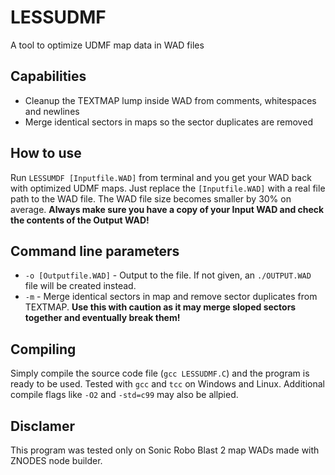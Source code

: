 # LESSUDMF
A tool to optimize UDMF map data in WAD files

## Capabilities
- Cleanup the TEXTMAP lump inside WAD from comments, whitespaces and newlines
- Merge identical sectors in maps so the sector duplicates are removed

## How to use
Run `LESSUMDF [Inputfile.WAD]` from terminal and you get your WAD back with optimized UDMF maps. Just replace the `[Inputfile.WAD]` with a real file path to the WAD file. The WAD file size becomes smaller by 30% on average. **Always make sure you have a copy of your Input WAD and check the contents of the Output WAD!**

## Command line parameters
- `-o [Outputfile.WAD]` - Output to the file. If not given, an `./OUTPUT.WAD` file will be created instead.
- `-m` - Merge identical sectors in map and remove sector duplicates from TEXTMAP. **Use this with caution as it may merge sloped sectors together and eventually break them!**

## Compiling
Simply compile the source code file (`gcc LESSUDMF.C`) and the program is ready to be used. Tested with `gcc` and `tcc` on Windows and Linux. Additional compile flags like `-O2` and `-std=c99` may also be allpied.

## Disclamer
This program was tested only on Sonic Robo Blast 2 map WADs made with ZNODES node builder.
